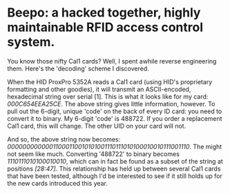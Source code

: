 # Beepo: a hacked together, highly maintainable RFID access control system.

You know those nifty Cal1 cards? Well, I spent awhile reverse engineering them. Here's the 'decoding' scheme I discovered.

When the HID ProxPro 5352A reads a Cal1 card (using HID's proprietary formatting and other goodies), it will transmit an ASCII-encoded, hexadecimal string over serial [1]. This is what it looks like for my card: *000C654EEA25CE*. The above string gives little information, however. To pull out the 6-digit, unique 'code' on the back of every ID card: you need to convert it to binary. My 6-digit 'code' is 488722. If you order a replacement Cal1 card, this will change. The other UID on your card will not. 

And so, the above string now becomes: *00000000000011000110010101001110111010100010010111001110*. The might not seem like much. Converting '488722' to binary becomes *1110111010100010010*, which can in fact be found as a subset of the string at positions *[28:47]*. This relationship has held up between several Cal1 cards that have been tested, although I'd be interested to see if it still holds up for the new cards introduced this year.

